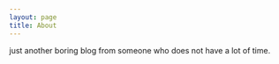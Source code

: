 ```yaml
---
layout: page
title: About
---
```


just another boring blog from someone who does not have a lot of time.  


